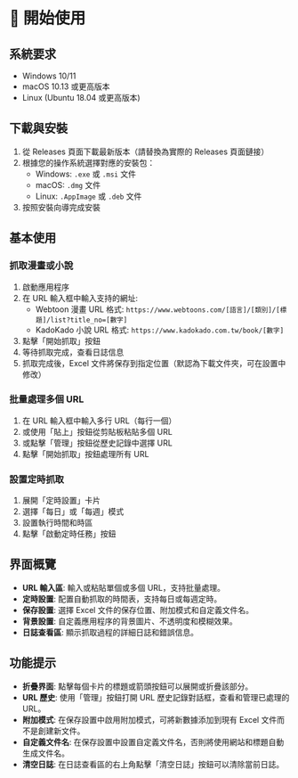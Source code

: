 # 🚀 開始使用

## 系統要求

- Windows 10/11
- macOS 10.13 或更高版本
- Linux (Ubuntu 18.04 或更高版本)

## 下載與安裝

1. 從 Releases 頁面下載最新版本（請替換為實際的 Releases 頁面鏈接）
2. 根據您的操作系統選擇對應的安裝包：
   - Windows: `.exe` 或 `.msi` 文件
   - macOS: `.dmg` 文件
   - Linux: `.AppImage` 或 `.deb` 文件
3. 按照安裝向導完成安裝

## 基本使用

### 抓取漫畫或小說

1. 啟動應用程序
2. 在 URL 輸入框中輸入支持的網址:
   - Webtoon 漫畫 URL 格式: `https://www.webtoons.com/[語言]/[類別]/[標題]/list?title_no=[數字]`
   - KadoKado 小說 URL 格式: `https://www.kadokado.com.tw/book/[數字]`
3. 點擊「開始抓取」按鈕
4. 等待抓取完成，查看日誌信息
5. 抓取完成後，Excel 文件將保存到指定位置（默認為下載文件夾，可在設置中修改）

### 批量處理多個 URL

1. 在 URL 輸入框中輸入多行 URL（每行一個）
2. 或使用「貼上」按鈕從剪貼板粘貼多個 URL
3. 或點擊「管理」按鈕從歷史記錄中選擇 URL
4. 點擊「開始抓取」按鈕處理所有 URL

### 設置定時抓取

1. 展開「定時設置」卡片
2. 選擇「每日」或「每週」模式
3. 設置執行時間和時區
4. 點擊「啟動定時任務」按鈕

## 界面概覽

- **URL 輸入區**: 輸入或粘貼單個或多個 URL，支持批量處理。
- **定時設置**: 配置自動抓取的時間表，支持每日或每週定時。
- **保存設置**: 選擇 Excel 文件的保存位置、附加模式和自定義文件名。
- **背景設置**: 自定義應用程序的背景圖片、不透明度和模糊效果。
- **日誌查看區**: 顯示抓取過程的詳細日誌和錯誤信息。

## 功能提示

- **折疊界面**: 點擊每個卡片的標題或箭頭按鈕可以展開或折疊該部分。
- **URL 歷史**: 使用「管理」按鈕打開 URL 歷史記錄對話框，查看和管理已處理的 URL。
- **附加模式**: 在保存設置中啟用附加模式，可將新數據添加到現有 Excel 文件而不是創建新文件。
- **自定義文件名**: 在保存設置中設置自定義文件名，否則將使用網站和標題自動生成文件名。
- **清空日誌**: 在日誌查看區的右上角點擊「清空日誌」按鈕可以清除當前日誌。